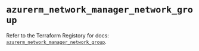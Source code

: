 # `azurerm_network_manager_network_group`

Refer to the Terraform Registory for docs: [`azurerm_network_manager_network_group`](https://www.terraform.io/docs/providers/azurerm/r/network_manager_network_group).
